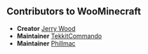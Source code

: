 Contributors to WooMinecraft
----------

* **Creator** [Jerry Wood](http://plugish.com)
* **Maintainer** [TekkitCommando](http://www.lightstonemc.org/users/TekkitCommando/blog)
* **Maintainer** [Phillmac](http://www.github.com/phillmac)
